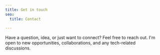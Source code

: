 ```yaml
---
title: Get in touch
seo:
  title: Contact
  
---
```


Have a question, idea, or just want to connect? Feel free to reach out. I'm open to new opportunities, collaborations, and any tech-related discussions.
